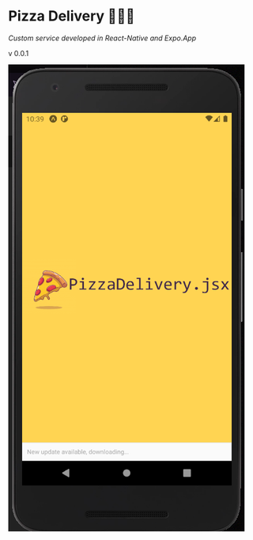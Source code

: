 # Pizza Delivery 🍕🍕🍕 

_Custom service developed in React-Native and Expo.App_


v 0.0.1

![Image of App](/assets/image/screen-v1.PNG)


